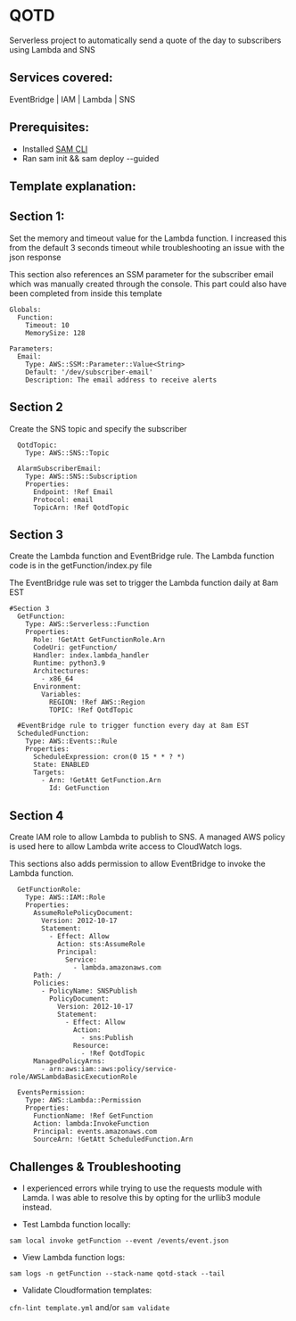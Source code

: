 # QOTD

Serverless project to automatically send a quote of the day to subscribers using Lambda and SNS

## Services covered:

EventBridge | IAM | Lambda | SNS

## Prerequisites:

- Installed [SAM CLI](https://docs.aws.amazon.com/serverless-application-model/latest/developerguide/install-sam-cli.html)
- Ran sam init && sam deploy --guided

## Template explanation:

## Section 1:

Set the memory and timeout value for the Lambda function. I increased this from the default 3 seconds timeout while troubleshooting an issue with the json response

This section also references an SSM parameter for the subscriber email which was manually created through the console. This part could also have been completed from inside this template

```
Globals:
  Function:
    Timeout: 10
    MemorySize: 128

Parameters:
  Email:
    Type: AWS::SSM::Parameter::Value<String>
    Default: '/dev/subscriber-email'
    Description: The email address to receive alerts

```

## Section 2

Create the SNS topic and specify the subscriber

```
  QotdTopic:
    Type: AWS::SNS::Topic

  AlarmSubscriberEmail:
    Type: AWS::SNS::Subscription
    Properties:
      Endpoint: !Ref Email
      Protocol: email
      TopicArn: !Ref QotdTopic

```

## Section 3

Create the Lambda function and EventBridge rule. The Lambda function code is in the getFunction/index.py file

The EventBridge rule was set to trigger the Lambda function daily at 8am EST 

```
#Section 3
  GetFunction:
    Type: AWS::Serverless::Function
    Properties:
      Role: !GetAtt GetFunctionRole.Arn 
      CodeUri: getFunction/
      Handler: index.lambda_handler
      Runtime: python3.9
      Architectures:
        - x86_64
      Environment:
        Variables:
          REGION: !Ref AWS::Region
          TOPIC: !Ref QotdTopic

  #EventBridge rule to trigger function every day at 8am EST          
  ScheduledFunction:
    Type: AWS::Events::Rule
    Properties: 
      ScheduleExpression: cron(0 15 * * ? *)
      State: ENABLED
      Targets: 
        - Arn: !GetAtt GetFunction.Arn
          Id: GetFunction

```

## Section 4

Create IAM role to allow Lambda to publish to SNS. A managed AWS policy is used here to allow Lambda write access to CloudWatch logs.

This sections also adds permission to allow EventBridge to invoke the Lambda function.

```
  GetFunctionRole:
    Type: AWS::IAM::Role 
    Properties:
      AssumeRolePolicyDocument:
        Version: 2012-10-17
        Statement: 
          - Effect: Allow
            Action: sts:AssumeRole 
            Principal:
              Service:
                - lambda.amazonaws.com
      Path: /
      Policies:
        - PolicyName: SNSPublish
          PolicyDocument: 
            Version: 2012-10-17
            Statement:
              - Effect: Allow
                Action:
                  - sns:Publish
                Resource:
                  - !Ref QotdTopic
      ManagedPolicyArns:
        - arn:aws:iam::aws:policy/service-role/AWSLambdaBasicExecutionRole
 
  EventsPermission:
    Type: AWS::Lambda::Permission
    Properties:
      FunctionName: !Ref GetFunction
      Action: lambda:InvokeFunction
      Principal: events.amazonaws.com
      SourceArn: !GetAtt ScheduledFunction.Arn

```


## Challenges & Troubleshooting

- I experienced errors while trying to use the requests module with Lamda. I was able to resolve this by opting for the urllib3 module instead.

- Test Lambda function locally:

`sam local invoke getFunction --event /events/event.json`

- View Lambda function logs:

`sam logs -n getFunction --stack-name qotd-stack --tail`

- Validate Cloudformation templates:

`cfn-lint template.yml` and/or `sam validate`



